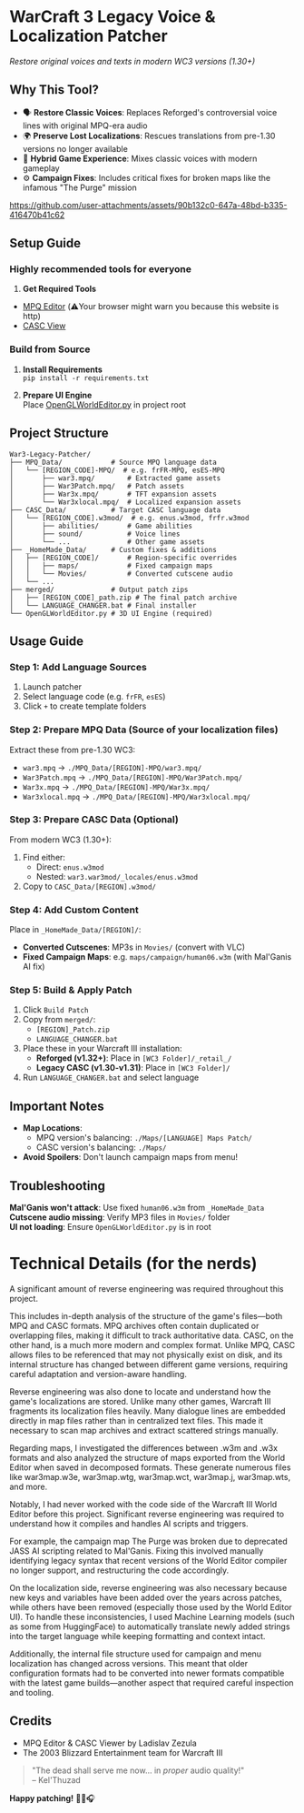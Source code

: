 # WarCraft 3 Legacy Voice & Localization Patcher  
*Restore original voices and texts in modern WC3 versions (1.30+)*  

## Why This Tool?  
- 🗣️ **Restore Classic Voices**: Replaces Reforged's controversial voice lines with original MPQ-era audio  
- 🌍 **Preserve Lost Localizations**: Rescues translations from pre-1.30 versions no longer available  
- 🧩 **Hybrid Game Experience**: Mixes classic voices with modern gameplay  
- ⚙️ **Campaign Fixes**: Includes critical fixes for broken maps like the infamous "The Purge" mission

https://github.com/user-attachments/assets/90b132c0-647a-48bd-b335-416470b41c62

## Setup Guide  
### Highly recommended tools for everyone  
1. **Get Required Tools**  
- [MPQ Editor](https://www.zezula.net/en/mpq/download.html)  (⚠️Your browser might warn you because this website is http)
- [CASC View](http://www.zezula.net/en/casc/main.html)
  
### Build from Source  
1. **Install Requirements**  
`pip install -r requirements.txt`  

2. **Prepare UI Engine**  
Place [OpenGLWorldEditor.py](https://github.com/MashiroW/openGL-WorldEditor/blob/main/OpenGLWorldEditor.py) in project root  

## Project Structure  
```
War3-Legacy-Patcher/
├── MPQ_Data/            # Source MPQ language data
│   └── [REGION_CODE]-MPQ/  # e.g. frFR-MPQ, esES-MPQ
│       ├── war3.mpq/        # Extracted game assets
│       ├── War3Patch.mpq/   # Patch assets
│       ├── War3x.mpq/       # TFT expansion assets
│       └── War3xlocal.mpq/  # Localized expansion assets
├── CASC_Data/           # Target CASC language data
│   └── [REGION_CODE].w3mod/  # e.g. enus.w3mod, frfr.w3mod
│       ├── abilities/       # Game abilities
│       ├── sound/           # Voice lines
│       └── ...              # Other game assets
├── _HomeMade_Data/      # Custom fixes & additions
│   ├── [REGION_CODE]/       # Region-specific overrides
│   │   ├── maps/            # Fixed campaign maps
│   │   └── Movies/          # Converted cutscene audio
│   └── ...                  
├── merged/              # Output patch zips
│   ├── [REGION_CODE]_path.zip # The final patch archive
│   └── LANGUAGE_CHANGER.bat # Final installer
└── OpenGLWorldEditor.py # 3D UI Engine (required)
```

## Usage Guide  
### Step 1: Add Language Sources  
1. Launch patcher  
2. Select language code (e.g. `frFR`, `esES`)  
3. Click `+` to create template folders  

### Step 2: Prepare MPQ Data (Source of your localization files)  
Extract these from pre-1.30 WC3:  
- `war3.mpq` → `./MPQ_Data/[REGION]-MPQ/war3.mpq/`  
- `War3Patch.mpq` → `./MPQ_Data/[REGION]-MPQ/War3Patch.mpq/`  
- `War3x.mpq` → `./MPQ_Data/[REGION]-MPQ/War3x.mpq/`  
- `War3xlocal.mpq` → `./MPQ_Data/[REGION]-MPQ/War3xlocal.mpq/`  

### Step 3: Prepare CASC Data (Optional)  
From modern WC3 (1.30+):  
1. Find either:  
   - Direct: `enus.w3mod`  
   - Nested: `war3.war3mod/_locales/enus.w3mod`  
2. Copy to `CASC_Data/[REGION].w3mod/`  

### Step 4: Add Custom Content  
Place in `_HomeMade_Data/[REGION]/`:  
- **Converted Cutscenes**: MP3s in `Movies/` (convert with VLC)  
- **Fixed Campaign Maps**: e.g. `maps/campaign/human06.w3m` (with Mal'Ganis AI fix)  

### Step 5: Build & Apply Patch  
1. Click `Build Patch`  
2. Copy from `merged/`:  
   - `[REGION]_Patch.zip`  
   - `LANGUAGE_CHANGER.bat`  
3. Place these in your Warcraft III installation:  
   - **Reforged (v1.32+)**: Place in `[WC3 Folder]/_retail_/`  
   - **Legacy CASC (v1.30-v1.31)**: Place in `[WC3 Folder]/`  
4. Run `LANGUAGE_CHANGER.bat` and select language  

## Important Notes  
- **Map Locations**:  
  - MPQ version's balancing: `./Maps/[LANGUAGE] Maps Patch/`  
  - CASC version's balancing: `./Maps/`  
- **Avoid Spoilers**: Don't launch campaign maps from menu!  

## Troubleshooting  
**Mal'Ganis won't attack**: Use fixed `human06.w3m` from `_HomeMade_Data`  
**Cutscene audio missing**: Verify MP3 files in `Movies/` folder  
**UI not loading**: Ensure `OpenGLWorldEditor.py` is in root  

# Technical Details (for the nerds)
A significant amount of reverse engineering was required throughout this project.

This includes in-depth analysis of the structure of the game's files—both MPQ and CASC formats. MPQ archives often contain duplicated or overlapping files, making it difficult to track authoritative data. CASC, on the other hand, is a much more modern and complex format. Unlike MPQ, CASC allows files to be referenced that may not physically exist on disk, and its internal structure has changed between different game versions, requiring careful adaptation and version-aware handling.

Reverse engineering was also done to locate and understand how the game's localizations are stored. Unlike many other games, Warcraft III fragments its localization files heavily. Many dialogue lines are embedded directly in map files rather than in centralized text files. This made it necessary to scan map archives and extract scattered strings manually.

Regarding maps, I investigated the differences between .w3m and .w3x formats and also analyzed the structure of maps exported from the World Editor when saved in decomposed formats. These generate numerous files like war3map.w3e, war3map.wtg, war3map.wct, war3map.j, war3map.wts, and more.

Notably, I had never worked with the code side of the Warcraft III World Editor before this project. Significant reverse engineering was required to understand how it compiles and handles AI scripts and triggers.

For example, the campaign map The Purge was broken due to deprecated JASS AI scripting related to Mal'Ganis. Fixing this involved manually identifying legacy syntax that recent versions of the World Editor compiler no longer support, and restructuring the code accordingly.

On the localization side, reverse engineering was also necessary because new keys and variables have been added over the years across patches, while others have been removed (especially those used by the World Editor UI). To handle these inconsistencies, I used Machine Learning models (such as some from HuggingFace) to automatically translate newly added strings into the target language while keeping formatting and context intact.

Additionally, the internal file structure used for campaign and menu localization has changed across versions. This meant that older configuration formats had to be converted into newer formats compatible with the latest game builds—another aspect that required careful inspection and tooling.

## Credits  
- MPQ Editor & CASC Viewer by Ladislav Zezula  
- The 2003 Blizzard Entertainment team for Warcraft III  

> "The dead shall serve me now... in *proper* audio quality!"  
> – Kel'Thuzad  

**Happy patching!** 🧙‍♂️🎧
